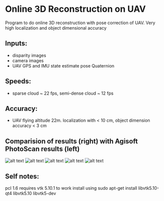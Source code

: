 # Online 3D Reconstruction on UAV

Program to do online 3D reconstruction with pose correction of UAV. Very high localization and object dimensional accuracy

## Inputs:
- disparity images
- camera images
- UAV GPS and IMU state estimate pose Quaternion

## Speeds:
- sparse cloud ~ 22 fps, semi-dense cloud ~ 12 fps

## Accuracy:
- UAV flying altitude 22m. localization with < 10 cm, object dimension accuracy < 3 cm

## Comparision of results (right) with Agisoft PhotoScan results (left)
![alt text](https://github.com/pk17r/pose_estimation/blob/master/comparison_with_Agisoft_PhotoScan_results/1.png)
![alt text](https://github.com/pk17r/pose_estimation/blob/master/comparison_with_Agisoft_PhotoScan_results/2.png)
![alt text](https://github.com/pk17r/pose_estimation/blob/master/comparison_with_Agisoft_PhotoScan_results/3.png)
![alt text](https://github.com/pk17r/pose_estimation/blob/master/comparison_with_Agisoft_PhotoScan_results/4.png)
![alt text](https://github.com/pk17r/pose_estimation/blob/master/comparison_with_Agisoft_PhotoScan_results/5.png)


## Self notes:
pcl 1.6 requires vtk 5.10.1 to work
install using
sudo apt-get install libvtk5.10-qt4 libvtk5.10 libvtk5-dev
